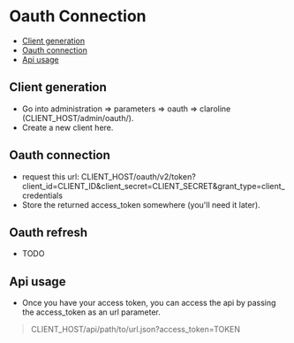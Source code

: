 Oauth Connection
=================
- [Client generation](#client-generation)
- [Oauth connection](#oauth-connection)
- [Api usage](#api-usage)

Client generation
-----------------
- Go into administration => parameters => oauth => claroline (CLIENT_HOST/admin/oauth/).
- Create a new client here.

Oauth connection
----------------
- request this url: CLIENT_HOST/oauth/v2/token?client_id=CLIENT_ID&client_secret=CLIENT_SECRET&grant_type=client_credentials
- Store the returned access_token somewhere (you'll need it later).

Oauth refresh
-------------
- TODO

Api usage
---------
- Once you have your access token, you can access the api by passing the access_token as an url parameter.

> CLIENT_HOST/api/path/to/url.json?access_token=TOKEN
